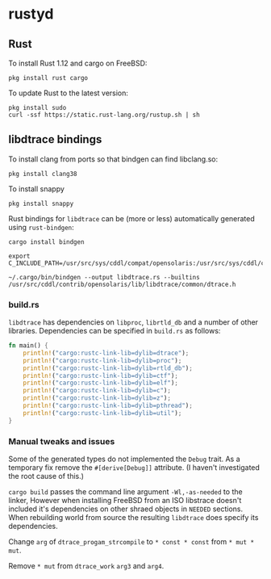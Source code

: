 # rustyd

## Rust

To install Rust 1.12 and cargo on FreeBSD:

```shell
pkg install rust cargo
```

To update Rust to the latest version:

```shell
pkg install sudo
curl -ssf https://static.rust-lang.org/rustup.sh | sh
```

## libdtrace bindings

To install clang from ports so that bindgen can find libclang.so:

```shell
pkg install clang38
```

To install snappy

```shell
pkg install snappy
```

Rust bindings for `libdtrace` can be (more or less) automatically generated
using `rust-bindgen`:

```shell
cargo install bindgen

export C_INCLUDE_PATH=/usr/src/sys/cddl/compat/opensolaris:/usr/src/sys/cddl/contrib/opensolaris/uts/common

~/.cargo/bin/bindgen --output libdtrace.rs --builtins /usr/src/cddl/contrib/opensolaris/lib/libdtrace/common/dtrace.h
```

### build.rs

`libdtrace` has dependencies on `libproc`, `librtld_db` and a number of other
libraries. Dependencies can be specified in `build.rs` as follows:

```rust
fn main() {
    println!("cargo:rustc-link-lib=dylib=dtrace");
    println!("cargo:rustc-link-lib=dylib=proc");
    println!("cargo:rustc-link-lib=dylib=rtld_db");
    println!("cargo:rustc-link-lib=dylib=ctf");
    println!("cargo:rustc-link-lib=dylib=elf");
    println!("cargo:rustc-link-lib=dylib=c");
    println!("cargo:rustc-link-lib=dylib=z");
    println!("cargo:rustc-link-lib=dylib=pthread");
    println!("cargo:rustc-link-lib=dylib=util");
}
```

### Manual tweaks and issues

Some of the generated types do not implemented the `Debug` trait. As a
temporary fix remove the `#[derive[Debug]]` attribute. (I haven't investigated
the root cause of this.)

`cargo build` passes the command line argument `-Wl,-as-needed` to the linker,
However when installing FreeBSD from an ISO libstrace doesn't included it's
dependencies on other shraed objects in `NEEDED` sections. When rebuilding
world from source the resulting `libdtrace` does specify its dependencies.

Change `arg` of `dtrace_progam_strcompile` to `* const * const` from
`* mut * mut`.

Remove `* mut` from `dtrace_work` `arg3` and `arg4`.
